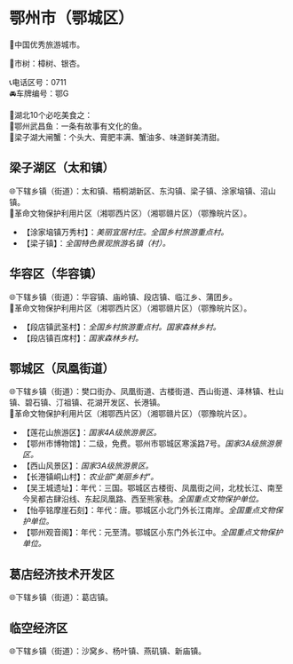 # 鄂州市（鄂城区）  
🏅中国优秀旅游城市。   
  
🌳市树：樟树、银杏。    
  
📞电话区号：0711  
🚘车牌编号：鄂G    
  
🍴湖北10个必吃美食之：  
🔸鄂州武昌鱼：一条有故事有文化的鱼。  
🔸梁子湖大闸蟹：个头大、膏肥丰满、蟹油多、味道鲜美清甜。 

## 梁子湖区（太和镇）  
🌐下辖乡镇（街道）：太和镇、梧桐湖新区、东沟镇、梁子镇、涂家垴镇、沼山镇。    
🚩革命文物保护利用片区（湘鄂西片区）（湘鄂赣片区）（鄂豫皖片区）。   
  
* 【涂家垴镇万秀村】：*美丽宜居村庄。全国乡村旅游重点村。*  
* 【梁子镇】：*全国特色景观旅游名镇（村）。*  

## 华容区（华容镇）  
🌐下辖乡镇（街道）：华容镇、庙岭镇、段店镇、临江乡、蒲团乡。    
🚩革命文物保护利用片区（湘鄂西片区）（湘鄂赣片区）（鄂豫皖片区）。   
  
* 【段店镇武圣村】：*全国乡村旅游重点村。国家森林乡村。*  
* 【段店镇百席村】：*国家森林乡村。*  

## 鄂城区（凤凰街道）  
🌐下辖乡镇（街道）：樊口街办、凤凰街道、古楼街道、西山街道、泽林镇、杜山镇、碧石镇、汀祖镇、花湖开发区、长港镇。    
🚩革命文物保护利用片区（湘鄂西片区）（湘鄂赣片区）（鄂豫皖片区）。   
  
* 【莲花山旅游区】：*国家4A级旅游景区。*  
* 【鄂州市博物馆】：二级，免费。鄂州市鄂城区寒溪路7号。*国家3A级旅游景区。*  
* 【西山风景区】：*国家3A级旅游景区。*  
* 【长港镇峒山村】：*农业部“美丽乡村”。*  
* 【吴王城遗址】：年代：三国。鄂城区古楼街、凤凰街之间，北枕长江、南至今吴都古肆沿线、东起凤凰路、西至熊家巷。*全国重点文物保护单位。*  
* 【怡亭铭摩崖石刻】：年代：唐。鄂城区小北门外长江南岸。*全国重点文物保护单位。*  
* 【鄂州观音阁】：年代：元至清。鄂城区小东门外长江中。*全国重点文物保护单位。*  

## 葛店经济技术开发区  
🌐下辖乡镇（街道）：葛店镇。  

## 临空经济区  
🌐下辖乡镇（街道）：沙窝乡、杨叶镇、燕矶镇、新庙镇。  